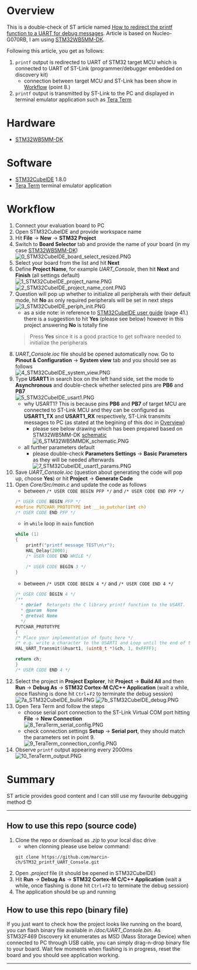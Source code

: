 # Overview
This is a double-check of ST article named [How to redirect the printf function to a UART for debug messages](https://community.st.com/s/article/how-to-redirect-the-printf-function-to-a-uart-for-debug-messages). Article is based on Nucleo-G070RB, I am using [STM32WB5MM-DK](https://www.st.com/en/evaluation-tools/stm32wb5mm-dk.html).

Following this article, you get as follows:
1. `printf` output is redirected to UART of STM32 target MCU which is connected to UART of ST-Link (programmer/debugger embedded on discovery kit)
    * connection between target MCU and ST-Link has been show in [Workflow](#workflow) (point 8.)
2. `printf` output is transmitted by ST-Link to the PC and displayed in terminal emulator application such as [Tera Term](https://ttssh2.osdn.jp/index.html.en)

# Hardware
* [STM32WB5MM-DK](https://www.st.com/en/evaluation-tools/stm32wb5mm-dk.html)

# Software
* [STM32CubeIDE](https://www.st.com/en/development-tools/stm32cubeide.html) 1.8.0
* [Tera Term](https://ttssh2.osdn.jp/index.html.en) terminal emulator application

# Workflow
1. Connect your evaluation board to PC
2. Open STM32CubeIDE and provide workspace name
3. Hit **File** -> **New** -> **STM32 Project**
4. Switch to **Board Selector** tab and provide the name of your board (in my case [STM32WB5MM-DK](https://www.st.com/en/evaluation-tools/stm32wb5mm-dk.html))<br>
![0_STM32CubeIDE_board_select_resized.PNG](/doc/github_readme_images/0_STM32CubeIDE_board_select_resized.PNG)
5. Select your board from the list and hit **Next**
6. Define **Project Name**, for example *UART_Console*, then hit **Next** and **Finish** (all settings default)<br>
![1_STM32CubeIDE_project_name.PNG](/doc/github_readme_images/1_STM32CubeIDE_project_name.PNG)
![2_STM32CubeIDE_project_name_cont.PNG](/doc/github_readme_images/2_STM32CubeIDE_project_name_cont.PNG)
7. Question will pop up whether to initialize all peripherals with their default mode, hit **No** as only required peripherals will be set in next steps<br>
![3_STM32CubeIDE_periph_init.PNG](/doc/github_readme_images/3_STM32CubeIDE_periph_init.PNG)
    * as a side note: in reference to [STM32CubeIDE user guide](https://www.st.com/resource/en/user_manual/um2609-stm32cubeide-user-guide-stmicroelectronics.pdf) (page 41.) there is a suggestion to hit **Yes** (please see below) however in this project answering **No** is totally fine
    > Press **Yes** since it is a good practice to get software needed to initialize the peripherals
8. *UART_Console.ioc* file should be opened automatically now. Go to **Pinout & Configuration** -> **System view** tab and you should see as follows<br>
![4_STM32CubeIDE_system_view.PNG](/doc/github_readme_images/4_STM32CubeIDE_system_view.PNG)
9. Type **USART1** in search box on the left hand side, set the mode to **Asynchronous** and double-check whether selected pins are **PB6** and **PB7**<br>
![5_STM32CubeIDE_usart1.PNG](/doc/github_readme_images/5_STM32CubeIDE_usart1.PNG)
    * why USART1? This is because pins **PB6** and **PB7** of target MCU are connected to ST-Link MCU and they can be configured as **USART1_TX** and **USART1_RX** respectively, ST-Link transmits messages to PC (as stated at the begining of this doc in [Overview](#overview))
      * please see below drawing which has been prepared based on STM32WB5MM-DK [schematic](https://www.st.com/resource/en/schematic_pack/mb1292-wb5mm-b01_schematic.pdf)<br>
![6_STM32WB5MMDK_schematic.PNG](/doc/github_readme_images/6_STM32WB5MMDK_schematic.PNG)
    * all further parameters default
      * please double-check **Parameters Settings** -> **Basic Parameters** as they will be needed afterwards<br>
![7_STM32CubeIDE_usart1_params.PNG](/doc/github_readme_images/7_STM32CubeIDE_usart1_params.PNG)
10. Save *UART_Console.ioc* (question about generating the code will pop up, choose **Yes**) or hit **Project** -> **Generate Code**
11. Open *Core/Src/main.c* and update the code as follows
    * between `/* USER CODE BEGIN PFP */` and `/* USER CODE END PFP */`
    ```c
    /* USER CODE BEGIN PFP */
    #define PUTCHAR_PROTOTYPE int __io_putchar(int ch)
    /* USER CODE END PFP */
    ```
    * in ``while`` loop in `main` function
    ```c
    while (1)
    {
        printf("printf message TEST\n\r");
        HAL_Delay(2000);
        /* USER CODE END WHILE */

        /* USER CODE BEGIN 3 */
    }
    ```
    * between `/* USER CODE BEGIN 4 */` and `/* USER CODE END 4 */`
    ```c
    /* USER CODE BEGIN 4 */
    /**
      * @brief  Retargets the C library printf function to the USART.
      * @param  None
      * @retval None
      */
    PUTCHAR_PROTOTYPE
    {
    /* Place your implementation of fputc here */
    /* e.g. write a character to the USART1 and Loop until the end of transmission */
    HAL_UART_Transmit(&huart1, (uint8_t *)&ch, 1, 0xFFFF);

    return ch;
    }
    /* USER CODE END 4 */
    ```
12. Select the project in **Project Explorer**, hit **Project** -> **Build All** and then **Run** -> **Debug As** -> **STM32 Cortex-M C/C++ Application** (wait a while, once flashing is done hit `Ctrl`+`F2` to terminate the debug session)<br>
![7a_STM32CubeIDE_build.PNG](/doc/github_readme_images/7a_STM32CubeIDE_build.PNG)
![7b_STM32CubeIDE_debug.PNG](/doc/github_readme_images/7b_STM32CubeIDE_debug.PNG)
13. Open Tera Term and follow the steps
    * choose serial port connection to the ST-Link Virtual COM port hitting **File** -> **New Connection**<br>
![8_TeraTerm_serial_config.PNG](/doc/github_readme_images/8_TeraTerm_serial_config.PNG)
    * check connection settings **Setup** -> **Serial port**, they should match the parameters set in point 9.<br>
![9_TeraTerm_connection_config.PNG](/doc/github_readme_images/9_TeraTerm_connection_config.PNG)
14. Observe `printf` output appearing every 2000ms<br>
![10_TeraTerm_output.PNG](/doc/github_readme_images/10_TeraTerm_output.PNG)

# Summary
ST article provides good content and I can still use my favourite debugging method 😍

---
## How to use this repo (source code)
1. Clone the repo or download as *.zip* to your local disc drive
    * when clonning please use below command:
    ```console
    git clone https://github.com/marcin-ch/STM32_printf_UART_Console.git
    ```
2. Open *.project* file (it should be opened in STM32CubeIDE)
3. Hit **Run** -> **Debug As** -> **STM32 Cortex-M C/C++ Application** (wait a while, once flashing is done hit `Ctrl`+`F2` to terminate the debug session)
4. The application should be up and running

## How to use this repo (binary file)
If you just want to check how the project looks like running on the board, you can flash binary file available in */doc/UART_Console.bin*. As STM32F469 Discovery kit enumerates as MSD (Mass Storage Device) when connected to PC through USB cable, you can simply drag-n-drop binary file to your board. Wait few moments when flashing is in progress, reset the board and you should see application working.

---